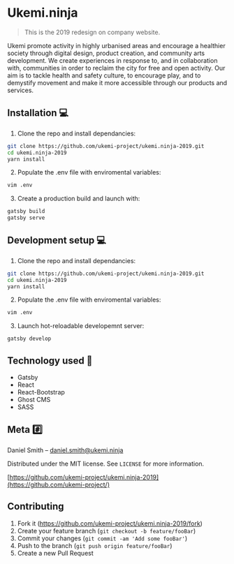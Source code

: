 # Ukemi.ninja
> This is the 2019 redesign on company website.

Ukemi promote activity in highly urbanised areas and encourage a healthier society through digital design, product creation, and community arts development. We create experiences in response to, and in collaboration with, communities in order to reclaim the city for free and open activity. Our aim is to tackle health and safety culture, to encourage play, and to demystify movement and make it more accessible through our products and services.

## Installation 💻

1) Clone the repo and install dependancies:

```sh
git clone https://github.com/ukemi-project/ukemi.ninja-2019.git
cd ukemi.ninja-2019
yarn install
```

2) Populate the .env file with enviromental variables:

```sh
vim .env
```

3) Create a production build and launch with:

```sh
gatsby build
gatsby serve
```

## Development setup 💻

1) Clone the repo and install dependancies:

```sh
git clone https://github.com/ukemi-project/ukemi.ninja-2019.git
cd ukemi.ninja-2019
yarn install
```

2) Populate the .env file with enviromental variables:

```sh
vim .env
```

3) Launch hot-reloadable developemnt server:

```sh
gatsby develop
```

## Technology used 🚀

* Gatsby
* React
* React-Bootstrap
* Ghost CMS
* SASS

## Meta #️⃣

Daniel Smith – daniel.smith@ukemi.ninja

Distributed under the MIT license. See ``LICENSE`` for more information.

[https://github.com/ukemi-project/ukemi.ninja-2019](https://github.com/ukemi-project/)

## Contributing

1. Fork it (<https://github.com/ukemi-project/ukemi.ninja-2019/fork>)
2. Create your feature branch (`git checkout -b feature/fooBar`)
3. Commit your changes (`git commit -am 'Add some fooBar'`)
4. Push to the branch (`git push origin feature/fooBar`)
5. Create a new Pull Request
